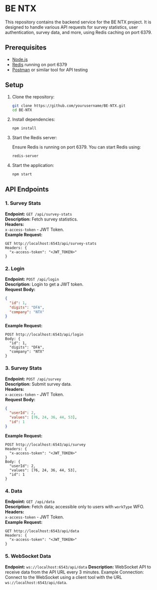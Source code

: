 # BE NTX

This repository contains the backend service for the BE NTX project. It is designed to handle various API requests for survey statistics, user authentication, survey data, and more, using Redis caching on port 6379.

## Prerequisites

- [Node.js](https://nodejs.org/)
- [Redis](https://redis.io/) running on port 6379
- [Postman](https://www.postman.com/) or similar tool for API testing

## Setup

1. Clone the repository:

    ```bash
    git clone https://github.com/yourusername/BE-NTX.git
    cd BE-NTX
    ```

2. Install dependencies:

    ```bash
    npm install
    ```

3. Start the Redis server:

   Ensure Redis is running on port 6379. You can start Redis using:

    ```bash
    redis-server
    ```

4. Start the application:

    ```bash
    npm start
    ```

## API Endpoints

### 1. Survey Stats

**Endpoint:** `GET /api/survey-stats`  
**Description:** Fetch survey statistics.  
**Headers:**  
`x-access-token` - JWT Token.  
**Example Request:**
```http
GET http://localhost:6543/api/survey-stats
Headers: {
  "x-access-token": "<JWT_TOKEN>"
}
```

### 2. Login

**Endpoint:** `POST /api/login`  
**Description:** Login to get a JWT token.  
**Request Body:**
```json
{
  "id": 1,
  "digits": "DFA",
  "company": "NTX"
}
```
**Example Request:**
```http
POST http://localhost:6543/api/login
Body: {
  "id": 1,
  "digits": "DFA",
  "company": "NTX"
}
```

### 3. Survey Stats

**Endpoint:** `POST /api/survey`  
**Description:** Submit survey data.  
**Headers:**  
`x-access-token` - JWT Token.  
**Request Body:**
```json
{
  "userId": 2,
  "values": [76, 24, 36, 44, 53],
  "id": 1
}
```
**Example Request:**
```http
POST http://localhost:6543/api/survey
Headers: {
  "x-access-token": "<JWT_TOKEN>"
}
Body: {
  "userId": 2,
  "values": [76, 24, 36, 44, 53],
  "id": 1
}
```

### 4. Data

**Endpoint:** `GET /api/data`  
**Description:** Fetch data; accessible only to users with `workType` WFO.  
**Headers:**  
`x-access-token` - JWT Token.  
**Example Request:**
```http
GET http://localhost:6543/api/data
Headers: {
  "x-access-token": "<JWT_TOKEN>"
}
```

### 5. WebSocket Data

**Endpoint:** `ws://localhost:6543/api/data`
**Description:** WebSocket API to receive data from the API URL every 3 minutes.
Example Connection: Connect to the WebSocket using a client tool with the URL `ws://localhost:6543/api/data`. 
